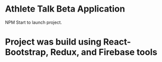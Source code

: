 # Athlete Talk Beta Application 

NPM Start to launch project.

# Project was build using React-Bootstrap, Redux, and Firebase tools